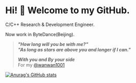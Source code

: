 # Hi! 👋 Welcome to my GitHub.

C/C++ Research & Development Engineer.

Now work in ByteDance(Beijing).

> ***"How long will you be with me?"***  
> ***"As long as stars are above you and longer if I can."***  
>   
> ***With you and By your side***   
>  For my [@wanwan1001](https://github.com/wanwan1001)

[![Anurag's GitHub stats](https://github-readme-stats.vercel.app/api?username=nolongerwait&show_icons=true&theme=vision-friendly-dark)](https://github.com/anuraghazra/github-readme-stats)

<!--
**nolongerwait/nolongerwait** is a ✨ _special_ ✨ repository because its `README.md` (this file) appears on your GitHub profile.

Here are some ideas to get you started:

- 🔭 I’m currently working on ...
- 🌱 I’m currently learning ...
- 👯 I’m looking to collaborate on ...
- 🤔 I’m looking for help with ...
- 💬 Ask me about ...
- 📫 How to reach me: ...
- 😄 Pronouns: ...
- ⚡ Fun fact: ...
-->
